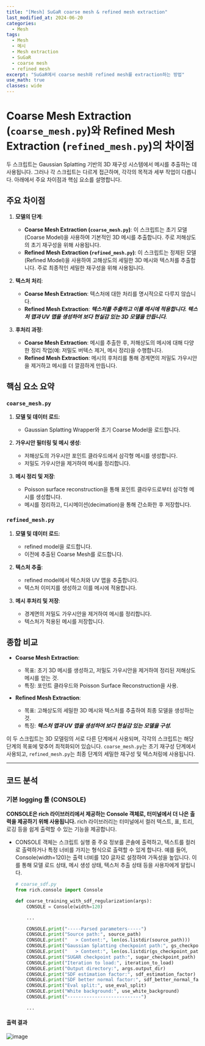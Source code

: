 ```yaml
---
title: "[Mesh] SuGaR coarse mesh & refined mesh extraction"
last_modified_at: 2024-06-20
categories:
  - Mesh
tags:
  - Mesh
  - 메시
  - Mesh extraction
  - SuGaR
  - coarse mesh
  - refined mesh
excerpt: "SuGaR에서 coarse mesh와 refined mesh를 extraction하는 방법"
use_math: true
classes: wide
---
```


# Coarse Mesh Extraction (`coarse_mesh.py`)와 Refined Mesh Extraction (`refined_mesh.py`)의 차이점

두 스크립트는 Gaussian Splatting 기반의 3D 재구성 시스템에서 메시를 추출하는 데 사용됩니다. 그러나 각 스크립트는 다르게 접근하며, 각각의 목적과 세부 작업이 다릅니다. 아래에서 주요 차이점과 핵심 요소를 설명합니다.

## 주요 차이점

1. **모델의 단계**:
   - **Coarse Mesh Extraction (`coarse_mesh.py`)**: 이 스크립트는 초기 모델(Coarse Model)을 사용하여 기본적인 3D 메시를 추출합니다. 주로 저해상도의 초기 재구성을 위해 사용됩니다.
   - **Refined Mesh Extraction (`refined_mesh.py`)**: 이 스크립트는 정제된 모델(Refined Model)을 사용하여 고해상도의 세밀한 3D 메시와 텍스처를 추출합니다. 주로 최종적인 세밀한 재구성을 위해 사용됩니다.

2. **텍스처 처리**:
   - **Coarse Mesh Extraction**: 텍스처에 대한 처리를 명시적으로 다루지 않습니다.
   - **Refined Mesh Extraction**: ***텍스처를 추출하고 이를 메시에 적용합니다. 텍스처 맵과 UV 맵을 생성하여 보다 현실감 있는 3D 모델을 만듭니다.***

3. **후처리 과정**:
   - **Coarse Mesh Extraction**: 메시를 추출한 후, 저해상도의 메시에 대해 다양한 정리 작업(예: 저밀도 버텍스 제거, 메시 정리)을 수행합니다.
   - **Refined Mesh Extraction**: 메시의 후처리를 통해 경계면의 저밀도 가우시안을 제거하고 메시를 더 깔끔하게 만듭니다.

## 핵심 요소 요약

### `coarse_mesh.py`

1. **모델 및 데이터 로드**:
   - Gaussian Splatting Wrapper와 초기 Coarse Model을 로드합니다.

2. **가우시안 필터링 및 메시 생성**:
   - 저해상도의 가우시안 포인트 클라우드에서 삼각형 메시를 생성합니다.
   - 저밀도 가우시안을 제거하여 메시를 정리합니다.

3. **메시 정리 및 저장**:
   - Poisson surface reconstruction을 통해 포인트 클라우드로부터 삼각형 메시를 생성합니다.
   - 메시를 정리하고, 디시메이션(decimation)을 통해 간소화한 후 저장합니다.

### `refined_mesh.py`

1. **모델 및 데이터 로드**:
   - refined model을 로드합니다.
   - 이전에 추출된 Coarse Mesh를 로드합니다.

2. **텍스처 추출**:
   - refined model에서 텍스처와 UV 맵을 추출합니다.
   - 텍스처 이미지를 생성하고 이를 메시에 적용합니다.

3. **메시 후처리 및 저장**:
   - 경계면의 저밀도 가우시안을 제거하여 메시를 정리합니다.
   - 텍스처가 적용된 메시를 저장합니다.

## 종합 비교

- **Coarse Mesh Extraction**:
  - 목표: 초기 3D 메시를 생성하고, 저밀도 가우시안을 제거하여 정리된 저해상도 메시를 얻는 것.
  - 특징: 포인트 클라우드와 Poisson Surface Reconstruction을 사용.

- **Refined Mesh Extraction**:
  - 목표: 고해상도의 세밀한 3D 메시와 텍스처를 추출하여 최종 모델을 생성하는 것.
  - 특징: ***텍스처 맵과 UV 맵을 생성하여 보다 현실감 있는 모델을 구성.***

이 두 스크립트는 3D 모델링의 서로 다른 단계에서 사용되며, 각각의 스크립트는 해당 단계의 목표에 맞추어 최적화되어 있습니다. `coarse_mesh.py`는 초기 재구성 단계에서 사용되고, `refined_mesh.py`는 최종 단계의 세밀한 재구성 및 텍스처링에 사용됩니다.

------

## 코드 분석

### 기본 logging 툴 (CONSOLE)

**CONSOLE은 rich 라이브러리에서 제공하는 Console 객체로, 터미널에서 더 나은 출력을 제공하기 위해 사용됩니다.** rich 라이브러리는 터미널에서 컬러 텍스트, 표, 트리, 로깅 등을 쉽게 출력할 수 있는 기능을 제공합니다.

- CONSOLE 객체는 스크립트 실행 중 주요 정보를 콘솔에 출력하고, 텍스트를 컬러로 출력하거나 특정 너비를 가지는 형식으로 출력할 수 있게 합니다. 예를 들어, Console(width=120)는 출력 너비를 120 글자로 설정하여 가독성을 높입니다. 이를 통해 모델 로드 상태, 메시 생성 상태, 텍스처 추출 상태 등을 사용자에게 알립니다.

  ```python
  # coarse_sdf.py
  from rich.console import Console
  
  def coarse_training_with_sdf_regularization(args):
      CONSOLE = Console(width=120)

      ...
  
      CONSOLE.print("-----Parsed parameters-----")
      CONSOLE.print("Source path:", source_path)
      CONSOLE.print("   > Content:", len(os.listdir(source_path)))
      CONSOLE.print("Gaussian Splatting checkpoint path:", gs_checkpoint_path)
      CONSOLE.print("   > Content:", len(os.listdir(gs_checkpoint_path)))
      CONSOLE.print("SUGAR checkpoint path:", sugar_checkpoint_path)
      CONSOLE.print("Iteration to load:", iteration_to_load)
      CONSOLE.print("Output directory:", args.output_dir)
      CONSOLE.print("SDF estimation factor:", sdf_estimation_factor)
      CONSOLE.print("SDF better normal factor:", sdf_better_normal_factor)
      CONSOLE.print("Eval split:", use_eval_split)
      CONSOLE.print("White background:", use_white_background)
      CONSOLE.print("---------------------------")

      ...
  ```
#### 출력 결과
![image](https://github.com/sandokim/sandokim.github.io/assets/74639652/67447a0c-a5ab-4852-bae0-294f54aceb87)








